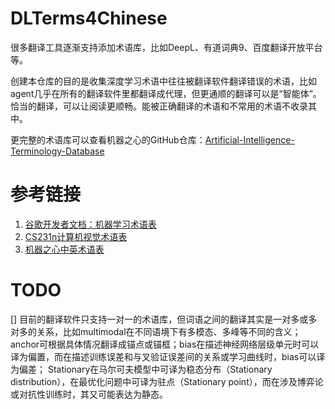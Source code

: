 # DLTerms4Chinese

很多翻译工具逐渐支持添加术语库，比如DeepL、有道词典9、百度翻译开放平台等。

创建本仓库的目的是收集深度学习术语中往往被翻译软件翻译错误的术语，比如agent几乎在所有的翻译软件里都翻译成代理，但更通顺的翻译可以是“智能体”。恰当的翻译，可以让阅读更顺畅。能被正确翻译的术语和不常用的术语不收录其中。

更完整的术语库可以查看机器之心的GitHub仓库：[Artificial-Intelligence-Terminology-Database](https://github.com/jiqizhixin/Artificial-Intelligence-Terminology-Database)


# 参考链接

1. [谷歌开发者文档：机器学习术语表](https://developers.google.cn/machine-learning/glossary?hl=zh-cn)
2. [CS231n计算机视觉术语表](https://cloud.tencent.com/developer/news/105798)
3. [机器之心中英术语表](https://www.jiqizhixin.com/articles/2017-07-10-8)

# TODO 
[] 目前的翻译软件只支持一对一的术语库，但词语之间的翻译其实是一对多或多对多的关系，比如multimodal在不同语境下有多模态、多峰等不同的含义；anchor可根据具体情况翻译成锚点或锚框；bias在描述神经网络层级单元时可以译为偏置，而在描述训练误差和与叉验证误差间的关系或学习曲线时，bias可以译为偏差； Stationary在马尔可夫模型中可译为稳态分布（Stationary distribution），在最优化问题中可译为驻点（Stationary point），而在涉及博弈论或对抗性训练时，其又可能表达为静态。

